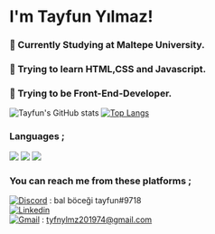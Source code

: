 # I'm Tayfun Yılmaz!

### :construction_worker: Currently Studying at Maltepe University.
### :orange_book: Trying to learn HTML,CSS and Javascript.
### 🙂 Trying to be Front-End-Developer.

![Tayfun's GitHub stats](https://github-readme-stats.vercel.app/api?username=ttayfunylmz&show_icons=true&theme=synthwave)
[![Top Langs](https://github-readme-stats.vercel.app/api/top-langs/?username=ttayfunylmz&layout=compact)](https://github.com/ttayfunylmz/github-readme-stats)

### Languages ;
[![](https://img.shields.io/badge/HTML5-E34F26?style=for-the-badge&logo=html5&logoColor=white)]()
[![](https://img.shields.io/badge/CSS3-1572B6?style=for-the-badge&logo=css3&logoColor=white)]()
[![](https://img.shields.io/badge/JavaScript-F7DF1E?style=for-the-badge&logo=javascript&logoColor=black)]()
### You can reach me from these platforms ;
[![Discord](https://img.shields.io/badge/Discord-7289DA?style=for-the-badge&logo=discord&logoColor=white)]() : bal böceği tayfun#9718
<br>
[![Linkedin](https://img.shields.io/badge/LinkedIn-0077B5?style=for-the-badge&logo=linkedin&logoColor=white)](www.linkedin.com/in/ttayfunylmz)
<br>
[![Gmail](https://img.shields.io/badge/Gmail-D14836?style=for-the-badge&logo=gmail&logoColor=white)]() : tyfnylmz201974@gmail.com
